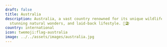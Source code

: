 ```yaml
---
draft: false
title: Australia
description: Australia, a vast country renowned for its unique wildlife,
  stunning natural wonders, and laid-back lifestyle. 🐨🏖️
country: international
icon: twemoji:flag-australia
image: ../../assets/images/australia.jpg
---
```

